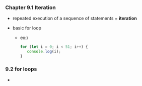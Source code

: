 ### Chapter 9.1 Iteration

- repeated execution of a sequence of statements = **iteration**

- basic for loop

  - ex:) 

    ```javascript
    for (let i = 0; i < 51; i++) {
       console.log(i);
    }
    ```



### 9.2 for loops

- 

